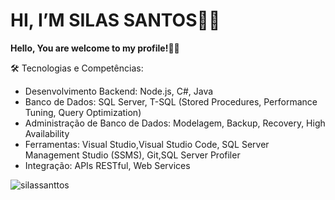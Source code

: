 
<h1>HI, I’M SILAS SANTOS👨‍💻</h1>

**Hello, You are welcome to my profile!👋🤓**
<!--
[![Blog](https://img.shields.io/website?label=www.silassanttos.com.br&style=for-the-badge&url=http://silassanttos.com.br/)](http://silassanttos.com.br/) -->

 <!--
![Snake animation](https://raw.githubusercontent.com/silassanttos/snake_svg/a55ca3696d59ab086c86462b288f38e4000c672a/snake_feed.svg) -->


🛠️ Tecnologias e Competências:<br/>
- Desenvolvimento Backend: Node.js, C#, Java <br/>
- Banco de Dados: SQL Server, T-SQL (Stored Procedures, Performance Tuning, Query Optimization)<br/>
- Administração de Banco de Dados: Modelagem, Backup, Recovery, High Availability<br/>
- Ferramentas: Visual Studio,Visual Studio Code, SQL Server Management Studio (SSMS), Git,SQL Server Profiler<br/>
- Integração: APIs RESTful, Web Services<br/>


<p>&nbsp;<img align="left" src="https://github-readme-stats.vercel.app/api/top-langs?username=silassanttos&show_icons=true&locale=en&layout=compact" alt="silassanttos"/></p>

 <!-- <p>&nbsp;<img align="center" src="https://github-readme-stats.vercel.app/api?username=silassanttos&show_icons=true&locale=en" alt="silassanttos"/></p> -->


<!-- <p>&nbsp;<img align="center" src="https://github-readme-streak-stats.herokuapp.com/?user=silassanttos&" alt="silassanttos" />--> </p> 
<!---
silassanttos/silassanttos is a ✨ special ✨ repository because its `README.md` (this file) appears on your GitHub profile.
You can click the Preview link to take a look at your changes.
--->
